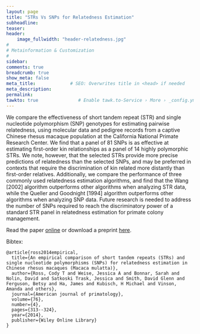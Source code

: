 ```yaml
---
layout: page
title: "STRs Vs SNPs for Relatedness Estimation"
subheadline: 
teaser: 
header:
    image_fullwidth: "header-relatedness.jpg"
#
# Metainformation & Customization
#
sidebar: 
comments: true
breadcrumb: true
show_meta: false
meta_title:             # SEO: Overwrites title in <head> if needed
meta_description:
permalink:
tawkto: true               # Enable tawk.to-Service › More › _config.yml
---
```

<div class="row">
<div class="medium-8 columns t30">
<img src="{{ site.url }}/images/relatedness.png" alt="">
</div><!-- /.medium-8.columns -->
</div><!-- /.row -->
We compare the effectiveness of short tandem repeat (STR) and single nucleotide polymorphism (SNP) genotypes for estimating pairwise relatedness, using molecular data and pedigree records from a captive Chinese rhesus macaque population at the California National Primate Research Center. We find that a panel of 81 SNPs is as effective at estimating first-order kin relationships as a panel of 14 highly polymorphic STRs. We note, however, that the selected STRs provide more precise predictions of relatedness than the selected SNPs, and may be preferred in contexts that require the discrimination of kin related more distantly than first-order relatives. Additionally, we compare the performance of three commonly used relatedness estimation algorithms, and find that the Wang [2002] algorithm outperforms other algorithms when analyzing STR data, while the Queller and Goodnight [1994] algorithm outperforms other algorithms when analyzing SNP data. Future research is needed to address the number of SNPs required to reach the discriminatory power of a standard STR panel in relatedness estimation for primate colony management.

Read the paper [online][1] or download a preprint [here][2].

Bibtex:
```
@article{ross2014empirical,
  title={An empirical comparison of short tandem repeats (STRs) and single nucleotide polymorphisms (SNPs) for relatedness estimation in Chinese rhesus macaques (Macaca mulatta)},
  author={Ross, Cody T and Weise, Jessica A and Bonnar, Sarah and Nolin, David and Satkoski Trask, Jessica and Smith, David Glenn and Ferguson, Betsy and Ha, James and Kubisch, H Michael and Vinson, Amanda and others},
  journal={American journal of primatology},
  volume={76},
  number={4},
  pages={313--324},
  year={2014},
  publisher={Wiley Online Library}
}
```


 [1]: http://onlinelibrary.wiley.com/doi/10.1002/ajp.22235/pdf
 [2]: https://github.com/Ctross/ctross.github.io/blob/master/pdfs/STRsVsSNPs.pdf
